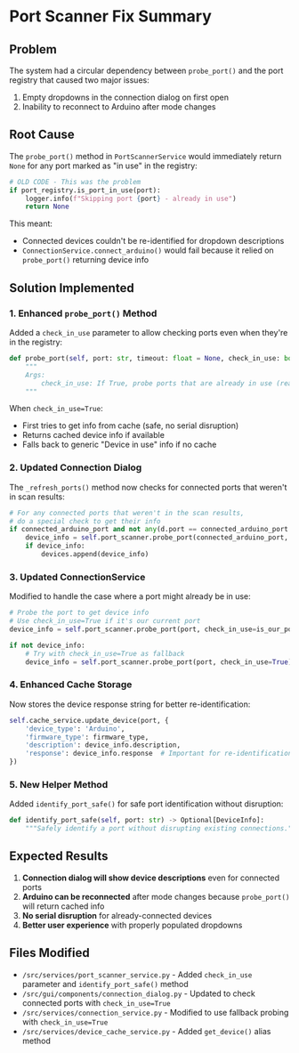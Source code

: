# Port Scanner Fix Summary

## Problem
The system had a circular dependency between `probe_port()` and the port registry that caused two major issues:
1. Empty dropdowns in the connection dialog on first open
2. Inability to reconnect to Arduino after mode changes

## Root Cause
The `probe_port()` method in `PortScannerService` would immediately return `None` for any port marked as "in use" in the registry:

```python
# OLD CODE - This was the problem
if port_registry.is_port_in_use(port):
    logger.info(f"Skipping port {port} - already in use")
    return None
```

This meant:
- Connected devices couldn't be re-identified for dropdown descriptions
- `ConnectionService.connect_arduino()` would fail because it relied on `probe_port()` returning device info

## Solution Implemented

### 1. Enhanced `probe_port()` Method
Added a `check_in_use` parameter to allow checking ports even when they're in the registry:

```python
def probe_port(self, port: str, timeout: float = None, check_in_use: bool = False) -> Optional[DeviceInfo]:
    """
    Args:
        check_in_use: If True, probe ports that are already in use (read-only check)
    """
```

When `check_in_use=True`:
- First tries to get info from cache (safe, no serial disruption)
- Returns cached device info if available
- Falls back to generic "Device in use" info if no cache

### 2. Updated Connection Dialog
The `_refresh_ports()` method now checks for connected ports that weren't in scan results:

```python
# For any connected ports that weren't in the scan results, 
# do a special check to get their info
if connected_arduino_port and not any(d.port == connected_arduino_port for d in devices):
    device_info = self.port_scanner.probe_port(connected_arduino_port, check_in_use=True)
    if device_info:
        devices.append(device_info)
```

### 3. Updated ConnectionService
Modified to handle the case where a port might already be in use:

```python
# Probe the port to get device info
# Use check_in_use=True if it's our current port
device_info = self.port_scanner.probe_port(port, check_in_use=is_our_port)

if not device_info:
    # Try with check_in_use=True as fallback
    device_info = self.port_scanner.probe_port(port, check_in_use=True)
```

### 4. Enhanced Cache Storage
Now stores the device response string for better re-identification:

```python
self.cache_service.update_device(port, {
    'device_type': 'Arduino',
    'firmware_type': firmware_type,
    'description': device_info.description,
    'response': device_info.response  # Important for re-identification
})
```

### 5. New Helper Method
Added `identify_port_safe()` for safe port identification without disruption:

```python
def identify_port_safe(self, port: str) -> Optional[DeviceInfo]:
    """Safely identify a port without disrupting existing connections."""
```

## Expected Results
1. **Connection dialog will show device descriptions** even for connected ports
2. **Arduino can be reconnected** after mode changes because `probe_port()` will return cached info
3. **No serial disruption** for already-connected devices
4. **Better user experience** with properly populated dropdowns

## Files Modified
- `/src/services/port_scanner_service.py` - Added `check_in_use` parameter and `identify_port_safe()` method
- `/src/gui/components/connection_dialog.py` - Updated to check connected ports with `check_in_use=True`
- `/src/services/connection_service.py` - Modified to use fallback probing with `check_in_use=True`
- `/src/services/device_cache_service.py` - Added `get_device()` alias method